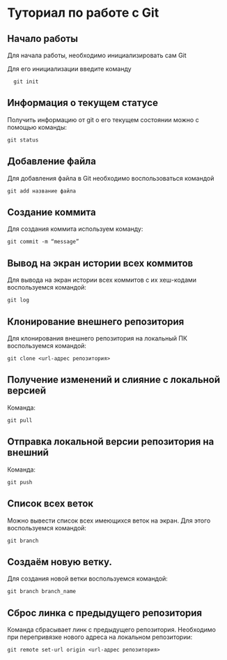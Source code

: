 # Туториал по работе с Git

## Начало работы

Для начала работы, необходимо инициализировать сам Git

Для его инициализации введите команду 

```
  git init
```

## Информация о текущем статусе
Получить информацию от git о его текущем состоянии можно с помощью команды:

```
git status 
```

## Добавление файла

Для добавления файла в Git необходимо воспользоваться командой 

```
git add название файла
```

## Создание коммита

Для создания коммита используем команду:

```
git commit -m “message” 
```

## Вывод на экран истории всех коммитов

Для вывода на экран истории всех коммитов с их хеш-кодами воспользуемся командой:

```
git log 
```

## Клонирование внешнего репозитория 

Для клонирования внешнего репозитория на  локальный ПК воспользуемся командой:

```
git clone <url-адрес репозитория> 
```

## Получение изменений и слияние с локальной версией

Команда:

```
git pull 
```

## Отправка локальной версии репозитория на внешний

Команда:

```
git push 
```

## Список всех веток

Можно вывести список всех имеющихся веток на экран. Для этого воспользуемся командой:

```
git branch
```

## Создаём новую ветку.

Для создания новой ветки воспользуемся командой:
```
git branch branch_name
```

## Сброс линка с предыдущего репозитория

Команда сбрасывает линк с предыдущего репозитория. Необходимо при перепривязке нового адреса на локальном репозитории:

```
git remote set-url origin <url-адрес репозитория> 
```